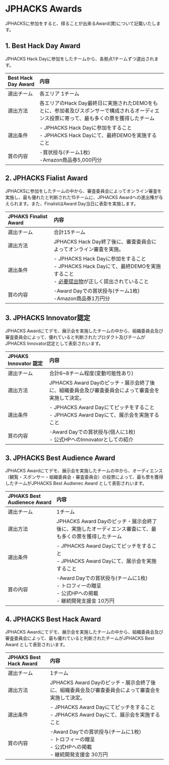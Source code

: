 # JPHACKS Awards
JPHACKSに参加をすると、得ることが出来るAward(賞)について記載いたします。

## 1. Best Hack Day Award
JPHACKS Hack Dayに参加をしたチームから、各拠点1チームずつ選出されます。

|Best Hack Day Award | 内容 |
|:-----------|:------------|
| 選出チーム | 各エリア 1チーム |
| 選出方法 | 各エリアのHack Day最終日に実施されたDEMOをもとに、参加者及びスポンサーで構成されるオーディエンス投票に寄って、最も多くの票を獲得したチーム |
| 選出条件 | - JPHACKS Hack Dayに参加をすること<br> - JPHACKS Hack Dayにて、最終DEMOを実施すること |
| 賞の内容 | -賞状授与(チーム1枚)<br>-Amazon商品券5,000円分<br> |

## 2. JPHACKS Fialist Award
JPHACKSに参加をしたチームの中から、審査委員会によってオンライン審査を実施し、最も優れたと判断された15チームに、JPHACKS Awardへの進出権が与えられます。また、FinalistはAward Day当日に表彰を実施します。

|JPHAKS Finalist Award | 内容 |
|:-----------|:------------|
| 選出チーム | 合計15チーム |
| 選出方法 | JPHACKS Hack Day終了後に、審査委員会によってオンライン審査を実施。 |
| 選出条件 | - JPHACKS Hack Dayに参加をすること<br> - JPHACKS Hack Dayにて、最終DEMOを実施すること<br> - [必要提出物](how-to-submit.md)が正しく提出されていること |
| 賞の内容 | -Award Dayでの賞状授与(チーム1枚)<br>-Amazon商品券1万円分<br> |

## 3. JPHACKS Innovator認定
JPHACKS Awardにてデモ、展示会を実施したチームの中から、組織委員会及び審査委員会によって、優れていると判断されたプロダクト及びチームがJPHACKS Innovator認定として表彰されいます。

|JPHAKS Innovator 認定 | 内容 |
|:-----------|:------------|
| 選出チーム | 合計6~8チーム程度(変動可能性あり) |
| 選出方法 | JPHACKS Award Dayのピッチ・展示会終了後に、組織委員会及び審査委員会によって審査会を実施して決定。|
| 選出条件 | - JPHACKS Award Dayにてピッチをすること<br> - JPHACKS Award Dayにて、展示会を実施すること<br> |
| 賞の内容 | -Award Dayでの賞状授与(個人に1枚)<br> - 公式HPへのInnovatorとしての紹介 |

## 3. JPHACKS Best Audience Award
JPHACKS Awardにてデモ、展示会を実施したチームの中から、オーディエンス（観覧・スポンサー・組織委員会・審査委員会）の投票によって、最も票を獲得したチームがJPHACKS Best Audienec Award として表彰されいます。

|JPHAKS Best Audienece Award | 内容 |
|:-----------|:------------|
| 選出チーム | 1チーム |
| 選出方法 | JPHACKS Award Dayのピッチ・展示会終了後に、実施したオーディエンス審査にて、最も多くの票を獲得したチーム|
| 選出条件 | - JPHACKS Award Dayにてピッチをすること<br> - JPHACKS Award Dayにて、展示会を実施すること|
| 賞の内容 | -Award Dayでの賞状授与(チームに1枚)<br> - トロフィーの贈呈 <br> - 公式HPへの掲載<br> - 継続開発支援金 10万円 |

## 4. JPHACKS Best Hack Award
JPHACKS Awardにてデモ、展示会を実施したチームの中から、組織委員会及び審査委員会によって、最も優れていると判断されたチームがJPHACKS Best Award として表彰されいます。

|JPHAKS Best Hack Award | 内容 |
|:-----------|:------------|
| 選出チーム | 1チーム |
| 選出方法 | JPHACKS Award Dayのピッチ・展示会終了後に、組織委員会及び審査委員会によって審査会を実施して決定。|
| 選出条件 | - JPHACKS Award Dayにてピッチをすること<br> - JPHACKS Award Dayにて、展示会を実施すること|
| 賞の内容 | -Award Dayでの賞状授与(チームに1枚)<br> - トロフィーの贈呈 <br> - 公式HPへの掲載<br> - 継続開発支援金 30万円 |
